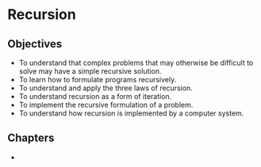 # Recursion

## Objectives

* To understand that complex problems that may otherwise be difficult to solve may have a simple recursive solution.
* To learn how to formulate programs recursively.
* To understand and apply the three laws of recursion.
* To understand recursion as a form of iteration.
* To implement the recursive formulation of a problem.
* To understand how recursion is implemented by a computer system.

## Chapters

* 


